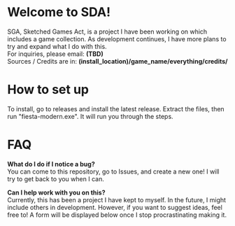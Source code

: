# Welcome to SDA!

SGA, Sketched Games Act, is a project I have been working on which includes a game collection. As development continues, I have more plans to try and expand what I do with this. <br>
For inquiries, please email: **(TBD)** <br>
Sources / Credits are in: **(install_location)/game_name/everything/credits/**

# How to set up 

To install, go to releases and install the latest release. Extract the files, then run "fiesta-modern.exe". It will run you through the steps. 

# FAQ

**What do I do if I notice a bug?** <br>
You can come to this repository, go to Issues, and create a new one! I will try to get back to you when I can.

**Can I help work with you on this?** <br>
Currently, this has been a project I have kept to myself. In the future, I might include others in development. However, if you want to suggest ideas, feel free to! A form will be displayed below once I stop procrastinating making it.
